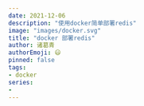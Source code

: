 ```yaml
---
date: 2021-12-06
description: "使用docker简单部署redis"
image: "images/docker.svg"
title: "docker 部署redis"
author: 诸葛青
authorEmoji: 😃
pinned: false
tags:
- docker
series:
- 
---
```


